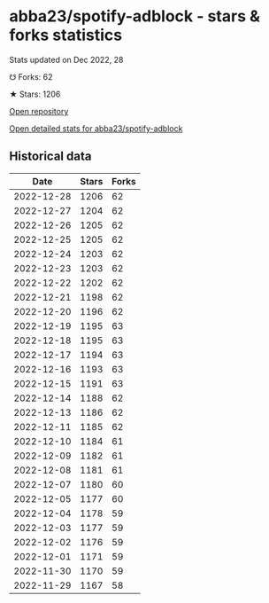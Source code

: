 # abba23/spotify-adblock - stars & forks statistics

Stats updated on Dec 2022, 28

☋ Forks: 62

★ Stars: 1206

[Open repository](https://github.com/abba23/spotify-adblock)

[Open detailed stats for abba23/spotify-adblock](https://reviewgithub.com/rep/abba23/spotify-adblock)

## Historical data
| Date | Stars | Forks |
|------|-------|-------|
| 2022-12-28 | 1206 | 62 | 
| 2022-12-27 | 1204 | 62 | 
| 2022-12-26 | 1205 | 62 | 
| 2022-12-25 | 1205 | 62 | 
| 2022-12-24 | 1203 | 62 | 
| 2022-12-23 | 1203 | 62 | 
| 2022-12-22 | 1202 | 62 | 
| 2022-12-21 | 1198 | 62 | 
| 2022-12-20 | 1196 | 62 | 
| 2022-12-19 | 1195 | 63 | 
| 2022-12-18 | 1195 | 63 | 
| 2022-12-17 | 1194 | 63 | 
| 2022-12-16 | 1193 | 63 | 
| 2022-12-15 | 1191 | 63 | 
| 2022-12-14 | 1188 | 62 | 
| 2022-12-13 | 1186 | 62 | 
| 2022-12-11 | 1185 | 62 | 
| 2022-12-10 | 1184 | 61 | 
| 2022-12-09 | 1182 | 61 | 
| 2022-12-08 | 1181 | 61 | 
| 2022-12-07 | 1180 | 60 | 
| 2022-12-05 | 1177 | 60 | 
| 2022-12-04 | 1178 | 59 | 
| 2022-12-03 | 1177 | 59 | 
| 2022-12-02 | 1176 | 59 | 
| 2022-12-01 | 1171 | 59 | 
| 2022-11-30 | 1170 | 59 | 
| 2022-11-29 | 1167 | 58 | 

